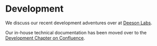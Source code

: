 # Development

We discuss our recent development adventures over at [Deeson Labs](https://www.deeson.co.uk/labs).

Our in-house technical documentation has been moved over to the [Development
Chapter on Confluence](https://deeson.atlassian.net/wiki/spaces/DC).